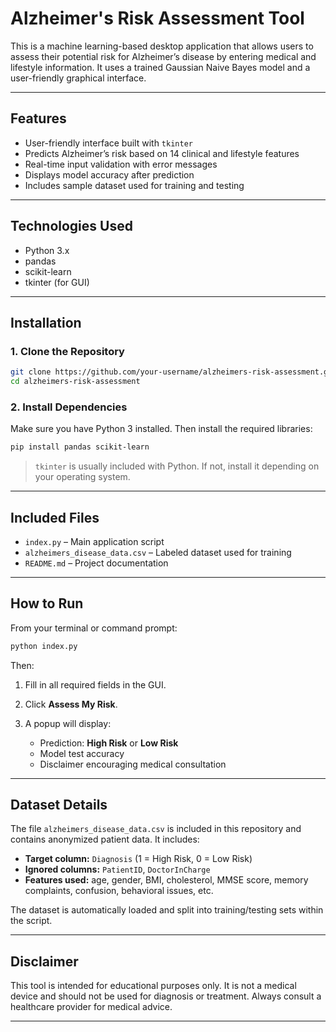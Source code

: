 # Alzheimer's Risk Assessment Tool

This is a machine learning-based desktop application that allows users to assess their potential risk for Alzheimer’s disease by entering medical and lifestyle information. It uses a trained Gaussian Naive Bayes model and a user-friendly graphical interface.

---

## Features

* User-friendly interface built with `tkinter`
* Predicts Alzheimer’s risk based on 14 clinical and lifestyle features
* Real-time input validation with error messages
* Displays model accuracy after prediction
* Includes sample dataset used for training and testing

---

## Technologies Used

* Python 3.x
* pandas
* scikit-learn
* tkinter (for GUI)

---

## Installation

### 1. Clone the Repository

```bash
git clone https://github.com/your-username/alzheimers-risk-assessment.git
cd alzheimers-risk-assessment
```

### 2. Install Dependencies

Make sure you have Python 3 installed. Then install the required libraries:

```bash
pip install pandas scikit-learn
```

> `tkinter` is usually included with Python. If not, install it depending on your operating system.

---

## Included Files

* `index.py` – Main application script
* `alzheimers_disease_data.csv` – Labeled dataset used for training
* `README.md` – Project documentation

---

## How to Run

From your terminal or command prompt:

```bash
python index.py
```

Then:

1. Fill in all required fields in the GUI.
2. Click **Assess My Risk**.
3. A popup will display:

   * Prediction: **High Risk** or **Low Risk**
   * Model test accuracy
   * Disclaimer encouraging medical consultation

---

## Dataset Details

The file `alzheimers_disease_data.csv` is included in this repository and contains anonymized patient data. It includes:

* **Target column:** `Diagnosis` (1 = High Risk, 0 = Low Risk)
* **Ignored columns:** `PatientID`, `DoctorInCharge`
* **Features used:** age, gender, BMI, cholesterol, MMSE score, memory complaints, confusion, behavioral issues, etc.

The dataset is automatically loaded and split into training/testing sets within the script.

---

## Disclaimer

This tool is intended for educational purposes only. It is not a medical device and should not be used for diagnosis or treatment. Always consult a healthcare provider for medical advice.

---
